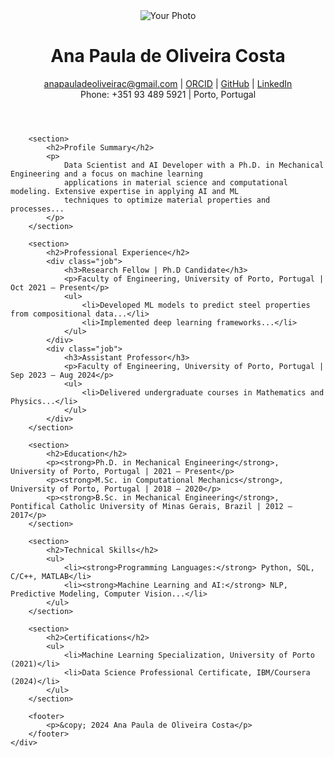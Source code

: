 <!DOCTYPE html>
<html lang="en">
<head>
    <meta charset="UTF-8">
    <meta name="viewport" content="width=device-width, initial-scale=1.0">
    <title>Ana Paula de Oliveira Costa - CV</title>
    <link rel="stylesheet" href="styles.css">
</head>
<body>
    <div class="container">
        <header>
            <div class="photo">
                <img src="photo.jpg" alt="Your Photo">
            </div>
            <h1>Ana Paula de Oliveira Costa</h1>
            <p>
                <a href="mailto:anapauladeoliveirac@gmail.com">anapauladeoliveirac@gmail.com</a> |
                <a href="https://orcid.org/0000-0002-3511-9971" target="_blank">ORCID</a> |
                <a href="https://github.com/anaoliveirac" target="_blank">GitHub</a> |
                <a href="https://www.linkedin.com/in/ana-paula-de-oliveira-costa/" target="_blank">LinkedIn</a> <br>
                Phone: +351 93 489 5921 | Porto, Portugal
            </p>
        </header>

        <section>
            <h2>Profile Summary</h2>
            <p>
                Data Scientist and AI Developer with a Ph.D. in Mechanical Engineering and a focus on machine learning 
                applications in material science and computational modeling. Extensive expertise in applying AI and ML 
                techniques to optimize material properties and processes...
            </p>
        </section>

        <section>
            <h2>Professional Experience</h2>
            <div class="job">
                <h3>Research Fellow | Ph.D Candidate</h3>
                <p>Faculty of Engineering, University of Porto, Portugal | Oct 2021 – Present</p>
                <ul>
                    <li>Developed ML models to predict steel properties from compositional data...</li>
                    <li>Implemented deep learning frameworks...</li>
                </ul>
            </div>
            <div class="job">
                <h3>Assistant Professor</h3>
                <p>Faculty of Engineering, University of Porto, Portugal | Sep 2023 – Aug 2024</p>
                <ul>
                    <li>Delivered undergraduate courses in Mathematics and Physics...</li>
                </ul>
            </div>
        </section>

        <section>
            <h2>Education</h2>
            <p><strong>Ph.D. in Mechanical Engineering</strong>, University of Porto, Portugal | 2021 – Present</p>
            <p><strong>M.Sc. in Computational Mechanics</strong>, University of Porto, Portugal | 2018 – 2020</p>
            <p><strong>B.Sc. in Mechanical Engineering</strong>, Pontifical Catholic University of Minas Gerais, Brazil | 2012 – 2017</p>
        </section>

        <section>
            <h2>Technical Skills</h2>
            <ul>
                <li><strong>Programming Languages:</strong> Python, SQL, C/C++, MATLAB</li>
                <li><strong>Machine Learning and AI:</strong> NLP, Predictive Modeling, Computer Vision...</li>
            </ul>
        </section>

        <section>
            <h2>Certifications</h2>
            <ul>
                <li>Machine Learning Specialization, University of Porto (2021)</li>
                <li>Data Science Professional Certificate, IBM/Coursera (2024)</li>
            </ul>
        </section>

        <footer>
            <p>&copy; 2024 Ana Paula de Oliveira Costa</p>
        </footer>
    </div>
</body>
</html>

